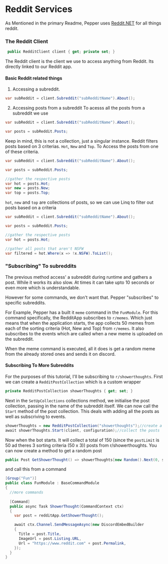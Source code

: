 # Reddit Services
As Mentioned in the primary Readme, Pepper uses <a href="https://github.com/sirkris/Reddit.NET" target="_blank">Reddit.NET</a> for all things reddit.

### The Reddit Client
```cs
 public RedditClient client { get; private set; }
```
The Reddit client is the client we use to access anything from Reddit. Its directly linked to our Reddit app.
#### Basic Reddit related things 
1. Accessing a subreddit.
```cs
var subReddit = client.Subreddit("subRedditName").About();
```

2. Accessing posts from a subreddit
To acesss all the posts from a subreddit we use
```cs
var subReddit = client.Subreddit("subRedditName").About();

var posts = subReddit.Posts;
```
Keep in mind, this is not a collection, just a singular instance. Reddit filters posts based on 3 criterias. `Hot`, `New` and `Top`. To Access the posts from 
one of these criteria.
```cs
var subReddit = client.Subreddit("subRedditName").About();

var posts = subReddit.Posts;

//gather the respective posts
var hot = posts.Hot;
var new = posts.New;
var top = posts.Top;
```
`hot`, `new` and `top` are collections of posts, so we can use Linq to filter out posts based on a criteria
```cs
var subReddit = client.Subreddit("subRedditName").About();

var posts = subReddit.Posts;

//gather the respective posts
var hot = posts.Hot;

//gather all posts that aren't NSFW
var filtered = hot.Where(x => !x.NSFW).ToList();
```

### "Subscribing" To subreddits
The previous method access' a subreddit during runtime and gathers a post. While it works its also slow. At times it can take upto 10 seconds 
or even more which is understandable.

However for some commands, we don't want that. Pepper "subscribes" to specific subreddits.

For Example, Pepper has a built it `meme` command in the `FunModule`. For this command specifically, the RedditApp subscribes to `r/memes`. Which just means
that when the application starts, the app collects 50 memes from each of the sorting criteria (Hot, New and Top) from `r/memes`. It also subscribes to the
events which are called when a new meme is uploaded on the subreddit. 

When the meme command is executed, all it does is get a random meme from the already stored ones and sends it on discord.

#### Subscribing To More Subreddits
For the purposes of this tutorial, I'll be subscribing to `r/showerthoughts`.
First we can create a `RedditPostCollection` which is a custom wrapper
```cs
private RedditPostCollection showerThoughts { get; set; }
```

Next in the `SetUpCollections` collections method, we initialise the post collection, passing in the name of the subreddit itself.
We can now call the `Start` method of the post collection. This deals with adding all the posts as well as subscriving to events.
```cs
showerThoughts = new RedditPostCollection("showerthoughts");//create a new post collection
await showerThoughts.Start(client, configuration);//collect the posts
```
Now when the bot starts. It will collect a total of 150 (since the `postLimit` is 50 ad theres 3 sorting criteria (50 x 3)) posts from  r/showerthoughts. 
You can now create a method to get a random post
```cs
public Post GetShowerThought() => showerThoughts[new Random().Next(0, showerThoughts.Count)];
```
and call this from a command
```cs
[Group("Fun")]
public class FunModule : BaseCommandModule
{
  //more commands
  
  [Command]
  public async Task ShowerThought(CommandContext ctx) 
  {
    var post = redditApp.GetShowerThought();

    await ctx.Channel.SendMessageAsync(new DiscordEmbedBuilder
    {
      Title = post.Title,
      ImageUrl = post.Listing.URL,
      Url = "https://www.reddit.com" + post.Permalink,
    });
  }
}
```

